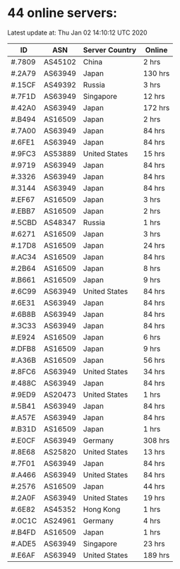 # 44 online servers:

Latest update at: Thu Jan 02 14:10:12 UTC 2020

| ID | ASN | Server Country | Online |
| -- | --- | -------------- | ------ |
| #.7809 | AS45102 | China | 2 hrs |
| #.2A79 | AS63949 | Japan | 130 hrs |
| #.15CF | AS49392 | Russia | 3 hrs |
| #.7F1D | AS63949 | Singapore | 12 hrs |
| #.42A0 | AS63949 | Japan | 172 hrs |
| #.B494 | AS16509 | Japan | 2 hrs |
| #.7A00 | AS63949 | Japan | 84 hrs |
| #.6FE1 | AS63949 | Japan | 84 hrs |
| #.9FC3 | AS53889 | United States | 15 hrs |
| #.9719 | AS63949 | Japan | 84 hrs |
| #.3326 | AS63949 | Japan | 84 hrs |
| #.3144 | AS63949 | Japan | 84 hrs |
| #.EF67 | AS16509 | Japan | 3 hrs |
| #.EBB7 | AS16509 | Japan | 2 hrs |
| #.5CBD | AS48347 | Russia | 1 hrs |
| #.6271 | AS16509 | Japan | 3 hrs |
| #.17D8 | AS16509 | Japan | 24 hrs |
| #.AC34 | AS16509 | Japan | 84 hrs |
| #.2B64 | AS16509 | Japan | 8 hrs |
| #.B661 | AS16509 | Japan | 9 hrs |
| #.6C99 | AS63949 | United States | 84 hrs |
| #.6E31 | AS63949 | Japan | 84 hrs |
| #.6B8B | AS63949 | Japan | 84 hrs |
| #.3C33 | AS63949 | Japan | 84 hrs |
| #.E924 | AS16509 | Japan | 6 hrs |
| #.DFB8 | AS16509 | Japan | 9 hrs |
| #.A36B | AS16509 | Japan | 56 hrs |
| #.8FC6 | AS63949 | United States | 34 hrs |
| #.488C | AS63949 | Japan | 84 hrs |
| #.9ED9 | AS20473 | United States | 1 hrs |
| #.5B41 | AS63949 | Japan | 84 hrs |
| #.A57E | AS63949 | Japan | 84 hrs |
| #.B31D | AS16509 | Japan | 1 hrs |
| #.E0CF | AS63949 | Germany | 308 hrs |
| #.8E68 | AS25820 | United States | 13 hrs |
| #.7F01 | AS63949 | Japan | 84 hrs |
| #.A466 | AS63949 | United States | 84 hrs |
| #.2576 | AS16509 | Japan | 44 hrs |
| #.2A0F | AS63949 | United States | 19 hrs |
| #.6E82 | AS45352 | Hong Kong | 1 hrs |
| #.0C1C | AS24961 | Germany | 4 hrs |
| #.B4FD | AS16509 | Japan | 1 hrs |
| #.ADE5 | AS63949 | Singapore | 23 hrs |
| #.E6AF | AS63949 | United States | 189 hrs |

